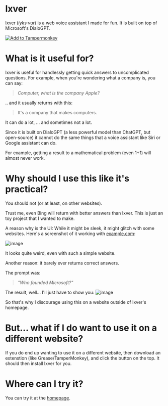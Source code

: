 # Ixver
Ixver (_iyks·vur_) is a web voice assistant I made for fun. It is built on top of Microsoft's DialoGPT.

[![Add to Tampermonkey](https://user-images.githubusercontent.com/117580169/212810343-1afca32f-05e1-4695-b810-954ff9b96159.png)](https://github.com/RealSput/Ixver/raw/main/web/ixver.user.js)


# What is it useful for?
Ixver is useful for handlessly getting quick answers to uncomplicated questions. For example, when you're wondering what a company is, you can say:
> _Computer, what is the company Apple?_

.. and it usually returns with this:

> It's a company that makes computers.

It can do a lot, ... and sometimes not a lot.

Since it is built on DialoGPT (a less powerful model than ChatGPT, but open-source) it cannot do the same things that a voice assistant like Siri or Google assistant can do.

For example, getting a result to a mathematical problem (even 1+1) will almost never work.

# Why should I use this like it's practical?
You should not (or at least, on other websites).

Trust me, even Bing will return with better answers than Ixver. This is just an toy project that I wanted to make.

A reason why is the UI: While it might be sleek, it might glitch with some websites. Here's a screenshot of it working with [example.com](example.com):

![image](https://user-images.githubusercontent.com/117580169/212771019-649ea85c-9ed5-4c91-b39a-8c398a01a20d.png)

It looks quite weird, even with such a simple website.

Another reason: it barely ever returns correct answers.

The prompt was: 

> _"Who founded Microsoft?"_

The result, well... I'll just have to show you:
![image](https://user-images.githubusercontent.com/117580169/212771318-971aff58-806d-477b-a93d-ff060f246083.png)

So that's why I discourage using this on a website outside of Ixver's homepage.

# But... what if __I do__ want to use it on a different website?
If you do end up wanting to use it on a different website, then download an extenstion (like Grease/TamperMonkey), and click the button on the top. It should then install Ixver for you.

# Where can I try it?
You can try it at the [homepage](https://realsput.github.io/Ixver/). 
